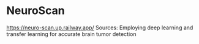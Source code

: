 # NeuroScan

https://neuro-scan.up.railway.app/
Sources: Employing deep learning and transfer learning for accurate brain tumor detection
